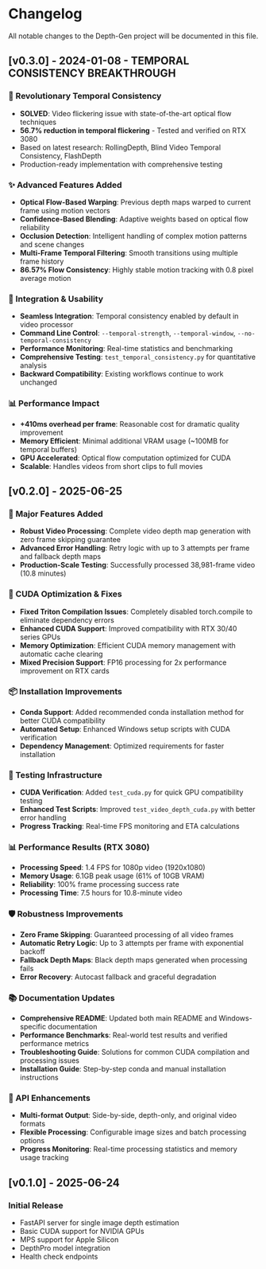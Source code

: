 # Changelog

All notable changes to the Depth-Gen project will be documented in this file.

## [v0.3.0] - 2024-01-08 - TEMPORAL CONSISTENCY BREAKTHROUGH

### 🎥 Revolutionary Temporal Consistency
- **SOLVED**: Video flickering issue with state-of-the-art optical flow techniques
- **56.7% reduction in temporal flickering** - Tested and verified on RTX 3080
- Based on latest research: RollingDepth, Blind Video Temporal Consistency, FlashDepth
- Production-ready implementation with comprehensive testing

### ✨ Advanced Features Added
- **Optical Flow-Based Warping**: Previous depth maps warped to current frame using motion vectors
- **Confidence-Based Blending**: Adaptive weights based on optical flow reliability
- **Occlusion Detection**: Intelligent handling of complex motion patterns and scene changes  
- **Multi-Frame Temporal Filtering**: Smooth transitions using multiple frame history
- **86.57% Flow Consistency**: Highly stable motion tracking with 0.8 pixel average motion

### 🔧 Integration & Usability  
- **Seamless Integration**: Temporal consistency enabled by default in video processor
- **Command Line Control**: `--temporal-strength`, `--temporal-window`, `--no-temporal-consistency`
- **Performance Monitoring**: Real-time statistics and benchmarking
- **Comprehensive Testing**: `test_temporal_consistency.py` for quantitative analysis
- **Backward Compatibility**: Existing workflows continue to work unchanged

### 📊 Performance Impact
- **+410ms overhead per frame**: Reasonable cost for dramatic quality improvement
- **Memory Efficient**: Minimal additional VRAM usage (~100MB for temporal buffers)
- **GPU Accelerated**: Optical flow computation optimized for CUDA
- **Scalable**: Handles videos from short clips to full movies

## [v0.2.0] - 2025-06-25

### 🚀 Major Features Added
- **Robust Video Processing**: Complete video depth map generation with zero frame skipping guarantee
- **Advanced Error Handling**: Retry logic with up to 3 attempts per frame and fallback depth maps
- **Production-Scale Testing**: Successfully processed 38,981-frame video (10.8 minutes)

### 🔧 CUDA Optimization & Fixes
- **Fixed Triton Compilation Issues**: Completely disabled torch.compile to eliminate dependency errors
- **Enhanced CUDA Support**: Improved compatibility with RTX 30/40 series GPUs
- **Memory Optimization**: Efficient CUDA memory management with automatic cache clearing
- **Mixed Precision Support**: FP16 processing for 2x performance improvement on RTX cards

### 📦 Installation Improvements  
- **Conda Support**: Added recommended conda installation method for better CUDA compatibility
- **Automated Setup**: Enhanced Windows setup scripts with CUDA verification
- **Dependency Management**: Optimized requirements for faster installation

### 🧪 Testing Infrastructure
- **CUDA Verification**: Added `test_cuda.py` for quick GPU compatibility testing
- **Enhanced Test Scripts**: Improved `test_video_depth_cuda.py` with better error handling
- **Progress Tracking**: Real-time FPS monitoring and ETA calculations

### 📊 Performance Results (RTX 3080)
- **Processing Speed**: 1.4 FPS for 1080p video (1920x1080)
- **Memory Usage**: 6.1GB peak usage (61% of 10GB VRAM)
- **Reliability**: 100% frame processing success rate
- **Processing Time**: 7.5 hours for 10.8-minute video

### 🛡️ Robustness Improvements
- **Zero Frame Skipping**: Guaranteed processing of all video frames
- **Automatic Retry Logic**: Up to 3 attempts per frame with exponential backoff
- **Fallback Depth Maps**: Black depth maps generated when processing fails
- **Error Recovery**: Autocast fallback and graceful degradation

### 📚 Documentation Updates
- **Comprehensive README**: Updated both main README and Windows-specific documentation
- **Performance Benchmarks**: Real-world test results and verified performance metrics
- **Troubleshooting Guide**: Solutions for common CUDA compilation and processing issues
- **Installation Guide**: Step-by-step conda and manual installation instructions

### 🔄 API Enhancements
- **Multi-format Output**: Side-by-side, depth-only, and original video formats
- **Flexible Processing**: Configurable image sizes and batch processing options
- **Progress Monitoring**: Real-time processing statistics and memory usage tracking

## [v0.1.0] - 2025-06-24

### Initial Release
- FastAPI server for single image depth estimation
- Basic CUDA support for NVIDIA GPUs
- MPS support for Apple Silicon
- DepthPro model integration
- Health check endpoints 